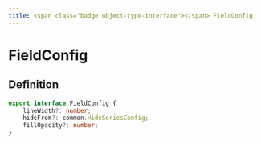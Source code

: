 ```yaml
---
title: <span class="badge object-type-interface"></span> FieldConfig
---
```

# <span class="badge object-type-interface"></span> FieldConfig

## Definition

```typescript
export interface FieldConfig {
	lineWidth?: number;
	hideFrom?: common.HideSeriesConfig;
	fillOpacity?: number;
}

```
